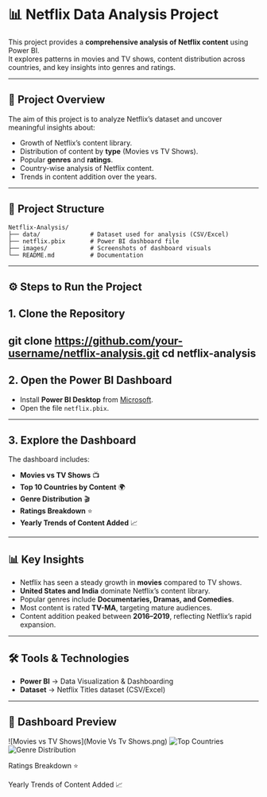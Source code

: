 # 📊 Netflix Data Analysis Project

This project provides a **comprehensive analysis of Netflix content** using Power BI.  
It explores patterns in movies and TV shows, content distribution across countries, and key insights into genres and ratings.

---

## 🚀 Project Overview
The aim of this project is to analyze Netflix’s dataset and uncover meaningful insights about:
- Growth of Netflix’s content library.
- Distribution of content by **type** (Movies vs TV Shows).
- Popular **genres** and **ratings**.
- Country-wise analysis of Netflix content.
- Trends in content addition over the years.

---


## 📂 Project Structure


```text
Netflix-Analysis/
├── data/              # Dataset used for analysis (CSV/Excel)
├── netflix.pbix       # Power BI dashboard file
├── images/            # Screenshots of dashboard visuals
└── README.md          # Documentation
```
----

## ⚙️ Steps to Run the Project

## 1. Clone the Repository

git clone https://github.com/your-username/netflix-analysis.git
cd netflix-analysis
---

## 2. Open the Power BI Dashboard
- Install **Power BI Desktop** from [Microsoft](https://powerbi.microsoft.com/desktop/).
- Open the file `netflix.pbix`.

---

## 3. Explore the Dashboard
The dashboard includes:
- **Movies vs TV Shows** 📺
- **Top 10 Countries by Content** 🌍
- **Genre Distribution** 🎬
- **Ratings Breakdown** ⭐
- **Yearly Trends of Content Added** 📈

---

## 📊 Key Insights
- Netflix has seen a steady growth in **movies** compared to TV shows.  
- **United States and India** dominate Netflix’s content library.  
- Popular genres include **Documentaries, Dramas, and Comedies**.  
- Most content is rated **TV-MA**, targeting mature audiences.  
- Content addition peaked between **2016–2019**, reflecting Netflix’s rapid expansion.  

---

## 🛠️ Tools & Technologies
- **Power BI** → Data Visualization & Dashboarding  
- **Dataset** → Netflix Titles dataset (CSV/Excel)  

---

## 📸 Dashboard Preview
![Movies vs TV Shows](Movie Vs Tv Shows.png)
![Top Countries]()
![Genre Distribution](images/genre_distribution.png)

Ratings Breakdown ⭐

Yearly Trends of Content Added 📈
